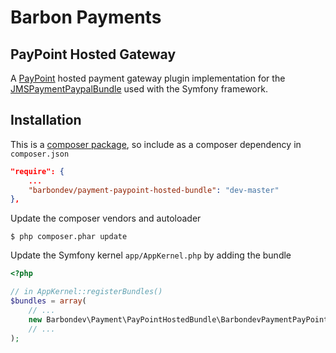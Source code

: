Barbon Payments
===============

PayPoint Hosted Gateway
-----------------------

A [PayPoint](http://www.paypoint.net/support/gateway/integration-guides/) hosted payment gateway plugin implementation for the [JMSPaymentPaypalBundle](http://jmsyst.com/bundles/JMSPaymentPaypalBundle) used with the Symfony framework.

Installation
------------

This is a [composer package](https://getcomposer.org/), so include as a composer dependency in `composer.json`

```json
"require": {
    ...
    "barbondev/payment-paypoint-hosted-bundle": "dev-master"
},
```

Update the composer vendors and autoloader

```
$ php composer.phar update
```

Update the Symfony kernel `app/AppKernel.php` by adding the bundle

```php
<?php

// in AppKernel::registerBundles()
$bundles = array(
    // ...
    new Barbondev\Payment\PayPointHostedBundle\BarbondevPaymentPayPointHostedBundle(),
    // ...
);
```